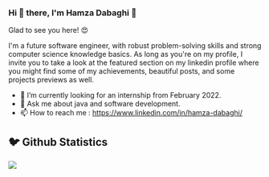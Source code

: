 ### Hi 👋 there, I'm Hamza Dabaghi 👋
Glad to see you here! 😍

I'm a future software engineer, with robust problem-solving skills and strong computer science knowledge basics.
As long as you're on my profile, I invite you to take a look at the featured section on my linkedin profile where you might find some of my achievements, beautiful posts, and some projects previews as well.

- 🔭 I’m currently looking for an internship from February 2022.
- 💬 Ask me about java and software development.
- 📫 How to reach me : https://www.linkedin.com/in/hamza-dabaghi/
<h2 >🐦 Github Statistics </h2>
<p a>
<img src="https://github-readme-stats.vercel.app/api?username=HAMZADABAGHI&show_icons=true&title_color=2e00b8&icon_color=ff1212&text_color=333333&bg_color=fffff">
</p>
<br/>

